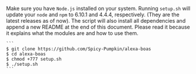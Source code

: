 Make sure you have `Node.js` installed on your system. Running `setup.sh` will update your `node` and `npm` to 6.10.1 and 4.4.4, respectively. (They are the latest releases as of now). The script will also install all dependencies and append a new README at the end of this document. Please read it because it explains what the modules are and how to use them.

    ```  
    $ git clone https://github.com/Spicy-Pumpkin/alexa-boas
    $ cd alexa-boas
    $ chmod +777 setup.sh
    $ ./setup.sh  
    ``` 
